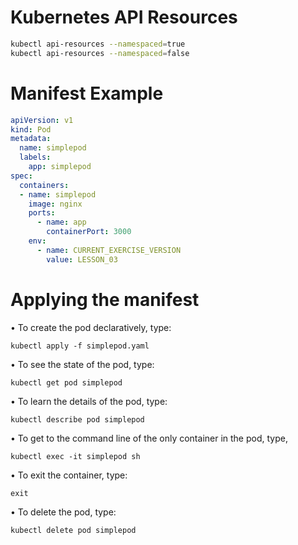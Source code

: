 # Kubernetes API Resources
```bash
kubectl api-resources --namespaced=true
kubectl api-resources --namespaced=false
```
# Manifest Example

```yaml
apiVersion: v1
kind: Pod
metadata:
  name: simplepod
  labels:
    app: simplepod
spec:
  containers:
  - name: simplepod
    image: nginx
    ports:
      - name: app
        containerPort: 3000
    env:
      - name: CURRENT_EXERCISE_VERSION
        value: LESSON_03
```

# Applying the manifest

• To create the pod declaratively, type:

`kubectl apply -f simplepod.yaml`

• To see the state of the pod, type:

`kubectl get pod simplepod`

• To learn the details of the pod, type:

`kubectl describe pod simplepod`

• To get to the command line of the only container in the pod, type,

`kubectl exec -it simplepod sh`

• To exit the container, type:

`exit`

• To delete the pod, type:

`kubectl delete pod simplepod`




